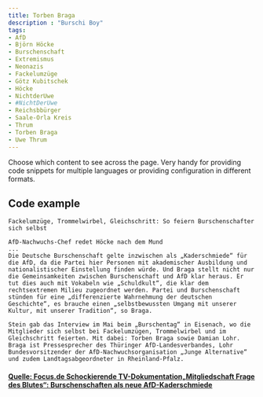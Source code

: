 ```yaml
---
title: Torben Braga
description : "Burschi Boy"
tags:
- AfD
- Björn Höcke
- Burschenschaft
- Extremismus
- Neonazis
- Fackelumzüge
- Götz Kubitschek
- Höcke
- NichtderUwe
- #NichtDerUwe
- Reichsbbürger
- Saale-Orla Kreis
- Thrum
- Torben Braga
- Uwe Thrum
---
```


Choose which content to see across the page. Very handy for providing code
snippets for multiple languages or providing configuration in different formats.

## Code example

	Fackelumzüge, Trommelwirbel, Gleichschritt: So feiern Burschenschafter sich selbst
	
	AfD-Nachwuchs-Chef redet Höcke nach dem Mund
	...
	Die Deutsche Burschenschaft gelte inzwischen als „Kaderschmiede“ für die AfD, da die Partei hier Personen mit akademischer Ausbildung und nationalistischer Einstellung finden würde. Und Braga stellt nicht nur die Gemeinsamkeiten zwischen Burschenschaft und AfD klar heraus. Er tut dies auch mit Vokabeln wie „Schuldkult“, die klar dem rechtsextremen Milieu zugeordnet werden. Partei und Burschenschaft stünden für eine „differenzierte Wahrnehmung der deutschen Geschichte“, es brauche einen „selbstbewussten Umgang mit unserer Kultur, mit unserer Tradition“, so Braga.
	
	Stein gab das Interview im Mai beim „Burschentag“ in Eisenach, wo die Mitglieder sich selbst bei Fackelumzügen, Trommelwirbel und im Gleichschritt feierten. Mit dabei: Torben Braga sowie Damian Lohr. Braga ist Pressesprecher des Thüringer AfD-Landesverbandes, Lohr Bundesvorsitzender der AfD-Nachwuchsorganisation „Junge Alternative“ und zudem Landtagsabgeordneter in Rheinland-Pfalz.

#### [Quelle: Focus.de Schockierende TV-Dokumentation„Mitgliedschaft Frage des Blutes“: Burschenschaften als neue AfD-Kaderschmiede ](https://www.focus.de/politik/deutschland/schockierende-tv-dokumentation-mitgliedschaft-frage-des-blutes-burschenschaften-als-neue-afd-kaderschmiede_id_9778486.html)



